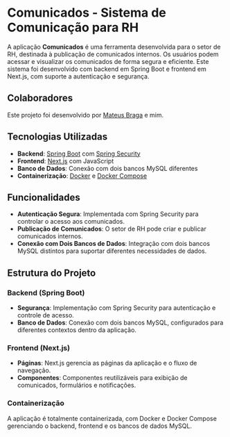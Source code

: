 # Comunicados - Sistema de Comunicação para RH

A aplicação **Comunicados** é uma ferramenta desenvolvida para o setor de RH, destinada à publicação de comunicados internos. Os usuários podem acessar e visualizar os comunicados de forma segura e eficiente. Este sistema foi desenvolvido com backend em Spring Boot e frontend em Next.js, com suporte a autenticação e segurança.

## Colaboradores

Este projeto foi desenvolvido por [Mateus Braga](https://github.com/MteusBraga) e mim.

## Tecnologias Utilizadas

- **Backend**: [Spring Boot](https://spring.io/projects/spring-boot) com [Spring Security](https://spring.io/projects/spring-security)
- **Frontend**: [Next.js](https://nextjs.org/) com JavaScript
- **Banco de Dados**: Conexão com dois bancos MySQL diferentes
- **Containerização**: [Docker](https://www.docker.com/) e [Docker Compose](https://docs.docker.com/compose/)

## Funcionalidades

- **Autenticação Segura**: Implementada com Spring Security para controlar o acesso aos comunicados.
- **Publicação de Comunicados**: O setor de RH pode criar e publicar comunicados internos.
- **Conexão com Dois Bancos de Dados**: Integração com dois bancos MySQL distintos para suportar diferentes necessidades de dados.
  
## Estrutura do Projeto

### Backend (Spring Boot)

- **Segurança**: Implementação com Spring Security para autenticação e controle de acesso.
- **Banco de Dados**: Conexão com dois bancos MySQL, configurados para diferentes contextos dentro da aplicação.

### Frontend (Next.js)

- **Páginas**: Next.js gerencia as páginas da aplicação e o fluxo de navegação.
- **Componentes**: Componentes reutilizáveis para exibição de comunicados, formulários e notificações.
  
### Containerização

A aplicação é totalmente containerizada, com Docker e Docker Compose gerenciando o backend, frontend e os bancos de dados MySQL.
